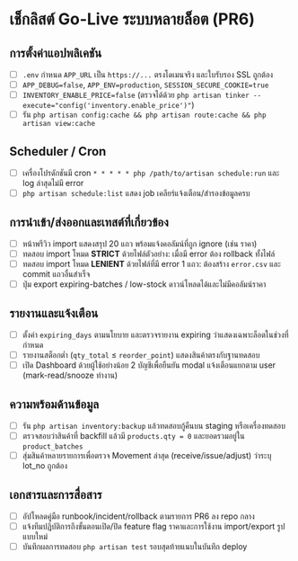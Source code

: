 # เช็กลิสต์ Go-Live ระบบหลายล็อต (PR6)

## การตั้งค่าแอปพลิเคชัน
- [ ] `.env` กำหนด `APP_URL` เป็น `https://...` ตรงโดเมนจริง และใบรับรอง SSL ถูกต้อง
- [ ] `APP_DEBUG=false`, `APP_ENV=production`, `SESSION_SECURE_COOKIE=true`
- [ ] `INVENTORY_ENABLE_PRICE=false` (ตรวจได้ด้วย `php artisan tinker --execute="config('inventory.enable_price')"`)
- [ ] รัน `php artisan config:cache && php artisan route:cache && php artisan view:cache`

## Scheduler / Cron
- [ ] เครื่องโปรดักชันมี cron `* * * * * php /path/to/artisan schedule:run` และ log ล่าสุดไม่มี error
- [ ] `php artisan schedule:list` แสดง job เคลียร์แจ้งเตือน/สำรองข้อมูลครบ

## การนำเข้า/ส่งออกและเทสต์ที่เกี่ยวข้อง
- [ ] หน้าพรีวิว import แสดงสรุป 20 แถว พร้อมแจ้งคอลัมน์ที่ถูก ignore (เช่น ราคา)
- [ ] ทดสอบ import โหมด **STRICT** ด้วยไฟล์ตัวอย่าง: เมื่อมี error ต้อง rollback ทั้งไฟล์
- [ ] ทดสอบ import โหมด **LENIENT** ด้วยไฟล์ที่มี error 1 แถว: ต้องสร้าง `error.csv` และ commit แถวอื่นสำเร็จ
- [ ] ปุ่ม export expiring-batches / low-stock ดาวน์โหลดได้และไม่มีคอลัมน์ราคา

## รายงานและแจ้งเตือน
- [ ] ตั้งค่า `expiring_days` ตามนโยบาย และตรวจรายงาน expiring ว่าแสดงเฉพาะล็อตในช่วงที่กำหนด
- [ ] รายงานสต็อกต่ำ (`qty_total` ≤ `reorder_point`) แสดงสินค้าตรงกับฐานทดสอบ
- [ ] เปิด Dashboard ด้วยผู้ใช้อย่างน้อย 2 บัญชีเพื่อยืนยัน modal แจ้งเตือนแยกตาม user (mark-read/snooze ทำงาน)

## ความพร้อมด้านข้อมูล
- [ ] รัน `php artisan inventory:backup` แล้วทดสอบกู้คืนบน staging หรือเครื่องทดสอบ
- [ ] ตรวจสอบว่าสินค้าที่ backfill แล้วมี `products.qty = 0` และยอดรวมอยู่ใน `product_batches`
- [ ] สุ่มสินค้าหลายรายการเพื่อตรวจ Movement ล่าสุด (receive/issue/adjust) ว่าระบุ lot_no ถูกต้อง

## เอกสารและการสื่อสาร
- [ ] อัปโหลดคู่มือ runbook/incident/rollback ตามรายการ PR6 ลง repo กลาง
- [ ] แจ้งทีมปฏิบัติการถึงขั้นตอนเปิด/ปิด feature flag ราคาและการใช้งาน import/export รูปแบบใหม่
- [ ] บันทึกผลการทดสอบ `php artisan test` รอบสุดท้ายแนบในบันทึก deploy
